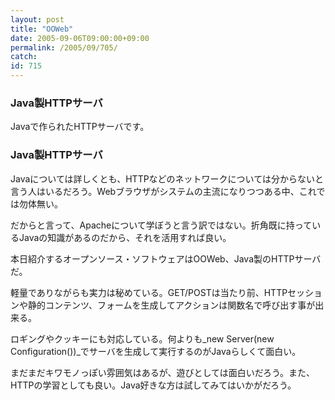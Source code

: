 ```yaml
---
layout: post
title: "OOWeb"
date: 2005-09-06T09:00:00+09:00
permalink: /2005/09/705/
catch: 
id: 715
---
```

### Java製HTTPサーバ
  
Javaで作られたHTTPサーバです。  
<!--more-->  

### Java製HTTPサーバ
  

Javaについては詳しくとも、HTTPなどのネットワークについては分からないと言う人はいるだろう。Webブラウザがシステムの主流になりつつある中、これでは勿体無い。

  

だからと言って、Apacheについて学ぼうと言う訳ではない。折角既に持っているJavaの知識があるのだから、それを活用すれば良い。

  

本日紹介するオープンソース・ソフトウェアはOOWeb、Java製のHTTPサーバだ。

  

軽量でありながらも実力は秘めている。GET/POSTは当たり前、HTTPセッションや静的コンテンツ、フォームを生成してアクションは関数名で呼び出す事が出来る。

  

ロギングやクッキーにも対応している。何よりも_new Server(new Configuration())_でサーバを生成して実行するのがJavaらしくて面白い。

  

まだまだキワモノっぽい雰囲気はあるが、遊びとしては面白いだろう。また、HTTPの学習としても良い。Java好きな方は試してみてはいかがだろう。

